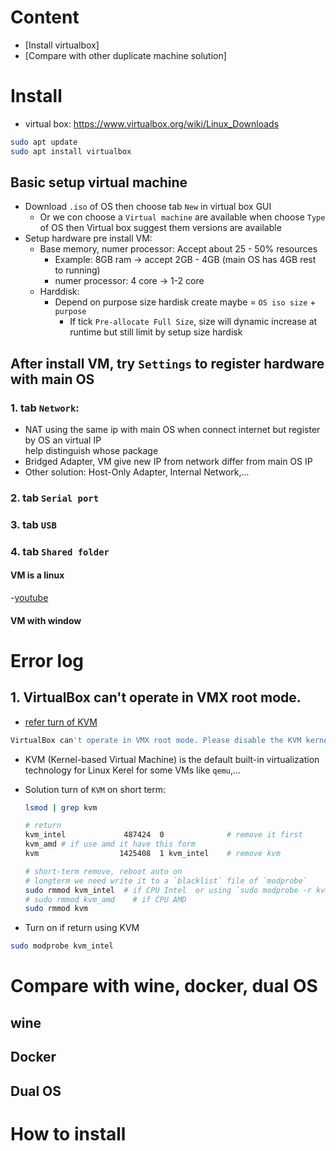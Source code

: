 # Content
- [Install virtualbox]
- [Compare with other duplicate machine solution]

# Install
- virtual box: https://www.virtualbox.org/wiki/Linux_Downloads
```bash
sudo apt update
sudo apt install virtualbox
```
## Basic setup virtual machine
- Download `.iso` of OS then choose tab `New` in virtual box GUI
    - Or we con choose a `Virtual machine` are available when choose `Type` of OS then Virtual box suggest them versions are available
- Setup hardware pre install VM:
    - Base memory, numer processor: Accept about 25 - 50% resources
        - Example: 8GB ram -> accept 2GB - 4GB (main OS has 4GB rest to running)
        - numer processor: 4 core -> 1-2 core
    - Harddisk:
        - Depend on purpose size hardisk create maybe = `OS iso size` + `purpose`
            - If tick `Pre-allocate Full Size`, size will dynamic increase at runtime but still limit by setup size hardisk
## After install VM, try `Settings` to register hardware with main OS
### 1. tab `Network`:
- NAT using the same ip with main OS when connect internet but register by OS an virtual IP  
help distinguish whose package
- Bridged Adapter, VM give new IP from network differ from main OS IP
- Other solution: Host-Only Adapter, Internal Network,...
### 2. tab `Serial port`
### 3. tab `USB`

### 4. tab `Shared folder`
#### VM is a linux
-[youtube](https://www.youtube.com/watch?v=h_adwDledYM)


#### VM with window



# Error log
## 1. VirtualBox can't operate in VMX root mode. 
- [refer turn of KVM](https://askubuntu.com/questions/373469/how-to-disable-kvm-for-installing-vmware-player)

```bash
VirtualBox can't operate in VMX root mode. Please disable the KVM kernel extension, recompile your kernel and reboot (VERR_VMX_IN_VMX_ROOT_MODE).
```
- KVM (Kernel-based Virtual Machine) is the default built-in virtualization technology for Linux Kerel for some VMs like `qemu`,...

- Solution turn of `KVM` on short term:
    ```bash
    lsmod | grep kvm

    # return 
    kvm_intel             487424  0              # remove it first
    kvm_amd # if use amd it have this form
    kvm                  1425408  1 kvm_intel    # remove kvm

    # short-term remove, reboot auto on
    # longterm we need write it to a `blacklist` file of `modprobe`
    sudo rmmod kvm_intel  # if CPU Intel  or using `sudo modprobe -r kvm_intel`  
    # sudo rmmod kvm_amd    # if CPU AMD
    sudo rmmod kvm
    ```
- Turn on if return using KVM
```bash
sudo modprobe kvm_intel
```




# Compare with wine, docker, dual OS
## wine

## Docker


## Dual OS


# How to install

